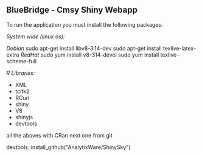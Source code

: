## BlueBridge - Cmsy Shiny Webapp

To run the application you must install the following packages:

*System wide (linux os):*

*Debian* 
sudo apt-get install libv8-3.14-dev
sudo apt-get install texlive-latex-extra
*RedHat* 
  sudo yum install v8-314-devel
  sudo yum install texlive-scheme-full

*R Libraries:*

- XML
- tcltk2
- RCurl
- shiny
- V8
- shinyjs
- devtools

all the aboves with CRan
next one from git

devtools::install_github("AnalytixWare/ShinySky")
